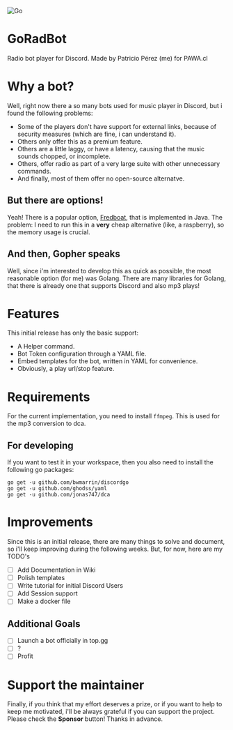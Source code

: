 
![Go](https://github.com/PAWA-cl/goradbot/workflows/Go/badge.svg?branch=develop)

# GoRadBot

Radio bot player for Discord. Made by Patricio Pérez (me) for PAWA.cl

# Why a bot?

Well, right now there a so many bots used for music player in Discord, but i found the following problems:

- Some of the players don't have support for external links, because of security measures (which are fine, i can understand it).
- Others only offer this as a premium feature.
- Others are a little laggy, or have a latency, causing that the music sounds chopped, or incomplete.
- Others, offer radio as part of a very large suite with other unnecessary commands.
- And finally, most of them offer no open-source alternatve.

## But there are options!

Yeah! There is a popular option, [Fredboat](https://github.com/Frederikam/FredBoat), that is implemented in Java. The problem: I need to run this in a **very** cheap alternative (like, a raspberry), so the memory usage is crucial.
 
## And then, Gopher speaks

Well, since i'm interested to develop this as quick as possible, the most reasonable option (for me) was Golang. There are many libraries for Golang, that there is already one that supports Discord and also mp3 plays!

# Features

This initial release has only the basic support:

- A Helper command.
- Bot Token configuration through a YAML file.
- Embed templates for the bot, written in YAML for convenience.
- Obviously, a play url/stop feature.

# Requirements

For the current implementation, you need to install `ffmpeg`. This is used for the mp3 conversion to dca.

## For developing

If you want to test it in your workspace, then you also need to install the following go packages:

    go get -u github.com/bwmarrin/discordgo
    go get -u github.com/ghodss/yaml
    go get -u github.com/jonas747/dca

# Improvements

Since this is an initial release, there are many things to solve and document, so i'll keep improving during the following weeks. But, for now, here are my TODO's

 - [ ] Add Documentation in Wiki
 - [ ] Polish templates
 - [ ] Write tutorial for initial Discord Users
 - [ ] Add Session support
 - [ ] Make a docker file

## Additional Goals
 - [ ] Launch a bot officially in top.gg
 - [ ] ?
 - [ ] Profit

# Support the maintainer
Finally, if you think that my effort deserves a prize, or if you want to help to keep me motivated, i'll be always grateful if you can support the project. Please check the **Sponsor** button! Thanks in advance.
